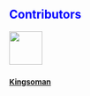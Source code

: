
<h2 style="color:blue;">Contributors</h2>
<img src="https://github.com/Kingsoman.png" width="60px;"/>
<h3><sub><a href="https://github.com/Kingsoman">Kingsoman</a></sub></h3>


